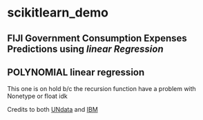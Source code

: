 # scikitlearn_demo
## FIJI Government  Consumption Expenses Predictions using *linear Regression*


## POLYNOMIAL linear regression
This one is on hold b/c the recursion function have a problem with Nonetype or float idk

Credits to both [UNdata](http://data.un.org/) and [IBM](https://www.edx.org/course/machine-learning-with-python-a-practical-introduct)

